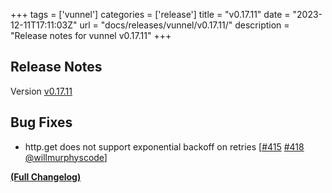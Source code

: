 +++
tags = ['vunnel']
categories = ['release']
title = "v0.17.11"
date = "2023-12-11T17:11:03Z"
url = "docs/releases/vunnel/v0.17.11/"
description = "Release notes for vunnel v0.17.11"
+++

## Release Notes

Version [v0.17.11](https://github.com/anchore/vunnel/releases/tag/v0.17.11)

## Bug Fixes

- http.get does not support exponential backoff on retries [[#415](https://github.com/anchore/vunnel/issues/415) [#418](https://github.com/anchore/vunnel/pull/418) [@willmurphyscode](https://github.com/willmurphyscode)]

**[(Full Changelog)](https://github.com/anchore/vunnel/compare/v0.17.10...v0.17.11)**

